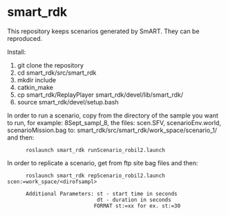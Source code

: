 # smart_rdk
This repository keeps scenarios generated by SmART. They can be reproduced.

Install:

1. git clone the repository
2. cd smart_rdk/src/smart_rdk
3. mkdir include
4. catkin_make
5. cp smart_rdk/ReplayPlayer smart_rdk/devel/lib/smart_rdk/
6. source smart_rdk/devel/setup.bash


In order to run a scenario, copy from the directory of the sample you want to run, for example: 8Sept_sampl_8, the files:
     scen.SFV, scenarioEnv.world,  scenarioMission.bag to:
             smart_rdk/src/smart_rdk/work_space/scenario_1/ and then:

          roslaunch smart_rdk runScenario_robil2.launch
                        
In order to replicate a scenario, get from ftp site bag files and then:

          roslaunch smart_rdk repScenario_robil2.launch scen:=work_space/<dirofsampl>
          
          Additional Parameters: st - start time in seconds
                                 dt - duration in seconds
                                FORMAT st:=xx for ex. st:=30


